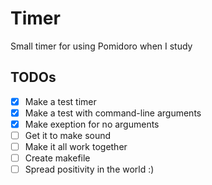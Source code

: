 # Timer
Small timer for using Pomidoro when I study

## TODOs

- [x] Make a test timer
- [x] Make a test with command-line arguments
- [x] Make exeption for no arguments
- [ ] Get it to make sound
- [ ] Make it all work together
- [ ] Create makefile
- [ ] Spread positivity in the world :)
